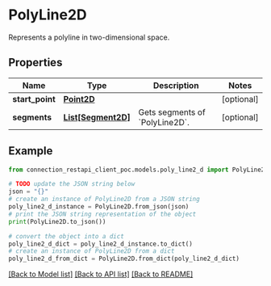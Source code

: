 # PolyLine2D

Represents a polyline in two-dimensional space.

## Properties

Name | Type | Description | Notes
------------ | ------------- | ------------- | -------------
**start_point** | [**Point2D**](Point2D.md) |  | [optional] 
**segments** | [**List[Segment2D]**](Segment2D.md) | Gets segments of &#x60;PolyLine2D&#x60;. | [optional] 

## Example

```python
from connection_restapi_client_poc.models.poly_line2_d import PolyLine2D

# TODO update the JSON string below
json = "{}"
# create an instance of PolyLine2D from a JSON string
poly_line2_d_instance = PolyLine2D.from_json(json)
# print the JSON string representation of the object
print(PolyLine2D.to_json())

# convert the object into a dict
poly_line2_d_dict = poly_line2_d_instance.to_dict()
# create an instance of PolyLine2D from a dict
poly_line2_d_from_dict = PolyLine2D.from_dict(poly_line2_d_dict)
```
[[Back to Model list]](../README.md#documentation-for-models) [[Back to API list]](../README.md#documentation-for-api-endpoints) [[Back to README]](../README.md)


